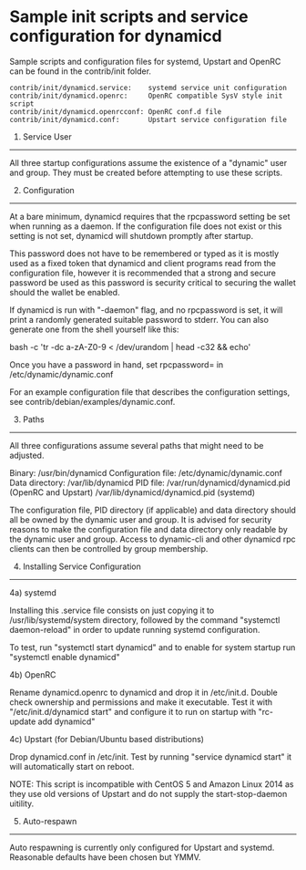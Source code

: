 Sample init scripts and service configuration for dynamicd
==========================================================

Sample scripts and configuration files for systemd, Upstart and OpenRC
can be found in the contrib/init folder.

    contrib/init/dynamicd.service:    systemd service unit configuration
    contrib/init/dynamicd.openrc:     OpenRC compatible SysV style init script
    contrib/init/dynamicd.openrcconf: OpenRC conf.d file
    contrib/init/dynamicd.conf:       Upstart service configuration file

1. Service User
---------------------------------

All three startup configurations assume the existence of a "dynamic" user
and group.  They must be created before attempting to use these scripts.

2. Configuration
---------------------------------

At a bare minimum, dynamicd requires that the rpcpassword setting be set
when running as a daemon.  If the configuration file does not exist or this
setting is not set, dynamicd will shutdown promptly after startup.

This password does not have to be remembered or typed as it is mostly used
as a fixed token that dynamicd and client programs read from the configuration
file, however it is recommended that a strong and secure password be used
as this password is security critical to securing the wallet should the
wallet be enabled.

If dynamicd is run with "-daemon" flag, and no rpcpassword is set, it will
print a randomly generated suitable password to stderr.  You can also
generate one from the shell yourself like this:

bash -c 'tr -dc a-zA-Z0-9 < /dev/urandom | head -c32 && echo'

Once you have a password in hand, set rpcpassword= in /etc/dynamic/dynamic.conf

For an example configuration file that describes the configuration settings, 
see contrib/debian/examples/dynamic.conf.

3. Paths
---------------------------------

All three configurations assume several paths that might need to be adjusted.

Binary:              /usr/bin/dynamicd
Configuration file:  /etc/dynamic/dynamic.conf
Data directory:      /var/lib/dynamicd
PID file:            /var/run/dynamicd/dynamicd.pid (OpenRC and Upstart)
                     /var/lib/dynamicd/dynamicd.pid (systemd)

The configuration file, PID directory (if applicable) and data directory
should all be owned by the dynamic user and group.  It is advised for security
reasons to make the configuration file and data directory only readable by the
dynamic user and group.  Access to dynamic-cli and other dynamicd rpc clients
can then be controlled by group membership.

4. Installing Service Configuration
-----------------------------------

4a) systemd

Installing this .service file consists on just copying it to
/usr/lib/systemd/system directory, followed by the command
"systemctl daemon-reload" in order to update running systemd configuration.

To test, run "systemctl start dynamicd" and to enable for system startup run
"systemctl enable dynamicd"

4b) OpenRC

Rename dynamicd.openrc to dynamicd and drop it in /etc/init.d.  Double
check ownership and permissions and make it executable.  Test it with
"/etc/init.d/dynamicd start" and configure it to run on startup with
"rc-update add dynamicd"

4c) Upstart (for Debian/Ubuntu based distributions)

Drop dynamicd.conf in /etc/init.  Test by running "service dynamicd start"
it will automatically start on reboot.

NOTE: This script is incompatible with CentOS 5 and Amazon Linux 2014 as they
use old versions of Upstart and do not supply the start-stop-daemon uitility.

5. Auto-respawn
-----------------------------------

Auto respawning is currently only configured for Upstart and systemd.
Reasonable defaults have been chosen but YMMV.


